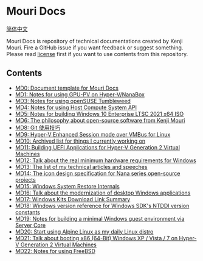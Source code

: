 ﻿# Mouri Docs

[简体中文](ReadMe.zh-CN.md)

Mouri Docs is repository of technical documentations created by Kenji Mouri.
Fire a GitHub issue if you want feedback or suggest something. Please read 
[license](License.md) first if you want to use contents from this repository.

## Contents

- [MD0: Document template for Mouri Docs](docs/0/ReadMe.md)
- [MD1: Notes for using GPU-PV on Hyper-V/NanaBox](docs/1)
- [MD3: Notes for using openSUSE Tumbleweed](docs/3)
- [MD4: Notes for using Host Compute System API](docs/4)
- [MD5: Notes for building Windows 10 Enterprise LTSC 2021 x64 ISO](docs/5)
- [MD6: The philosophy about open-source software from Kenji Mouri](docs/6/ReadMe.md)
- [MD8: Git 使用技巧](docs/8/ReadMe.zh-CN.md)
- [MD9: Hyper-V Enhanced Session mode over VMBus for Linux](docs/9)
- [MD10: Archived list for things I currently working on](docs/10)
- [MD11: Building UEFI Applications for Hyper-V Generation 2 Virtual Machines](docs/11)
- [MD12: Talk about the real minimum hardware requirements for Windows](docs/12)
- [MD13: The list of my technical articles and speeches](docs/13)
- [MD14: The icon design specification for Nana series open-source projects](docs/14)
- [MD15: Windows System Restore Internals](docs/15)
- [MD16: Talk about the modernization of desktop Windows applications](docs/16)
- [MD17: Windows Kits Download Link Summary](docs/17)
- [MD18: Windows version reference for Windows SDK's NTDDI version constants](docs/18)
- [MD19: Notes for building a minimal Windows guest environment via Server Core](docs/19)
- [MD20: Start using Alpine Linux as my daily Linux distro](docs/20)
- [MD21: Talk about booting x86 (64-Bit) Windows XP / Vista / 7 on Hyper-V Generation 2 Virtual Machines](docs/21)
- [MD22: Notes for using FreeBSD](docs/22)
